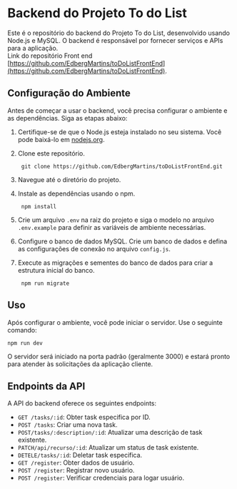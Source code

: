 
# Backend do Projeto To do List

Este é o repositório do backend do Projeto To do List, desenvolvido usando Node.js e MySQL. O backend é responsável por fornecer serviços e APIs para a aplicação.\
Link do repositório Front end [https://github.com/EdbergMartins/toDoListFrontEnd](https://github.com/EdbergMartins/toDoListFrontEnd).

## Configuração do Ambiente

Antes de começar a usar o backend, você precisa configurar o ambiente e as dependências. Siga as etapas abaixo:

1. Certifique-se de que o Node.js esteja instalado no seu sistema. Você pode baixá-lo em [nodejs.org](https://nodejs.org/).

2. Clone este repositório.

	    git clone https://github.com/EdbergMartins/toDoListFrontEnd.git

3. Navegue até o diretório do projeto.


4. Instale as dependências usando o npm.

	    npm install
    

5. Crie um arquivo `.env` na raiz do projeto e siga o modelo no arquivo `.env.example` para definir as variáveis de ambiente necessárias.

6. Configure o banco de dados MySQL. Crie um banco de dados e defina as configurações de conexão no arquivo `config.js`.

7. Execute as migrações e sementes do banco de dados para criar a estrutura inicial do banco.



	    npm run migrate

## Uso

Após configurar o ambiente, você pode iniciar o servidor. Use o seguinte comando:

    npm run dev

O servidor será iniciado na porta padrão (geralmente 3000) e estará pronto para atender às solicitações da aplicação cliente.

## Endpoints da API

A API do backend oferece os seguintes endpoints:

- `GET /tasks/:id`: Obter task especifica por ID.
- `POST /tasks`: Criar uma nova task.
- `POST/tasks/:description/:id`: Atualizar uma descrição de task existente.
- `PATCH/api/recurso/:id`: Atualizar um status de task existente.
- `DETELE/tasks/:id`: Deletar task especifica.
- `GET /register`: Obter dados de usuário.
- `POST /register`: Registrar novo usuário.
- `POST /register`: Verificar credenciais para logar usuário.
